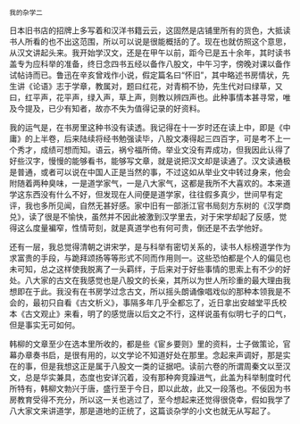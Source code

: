     我的杂学二 

   日本旧书店的招牌上多写着和汉洋书籍云云，这固然是店铺里所有的货色，大抵读书人所看的也不出这范围，所以可以说是很能概括的了。现在也就仿照这个意思，从汉文讲起头来。我开始学汉文，还是在甲午以前，距今已是五十余年，其时读书盖专为应科举的准备，终日念四书五经以备作八股文，中午习字，傍晚对课以备作试帖诗而已。鲁迅在辛亥曾戏作小说，假定篇名曰“怀旧”，其中略述书房情状，先生讲《论语》志于学章，教属对，题曰红花，对青桐不协，先生代对曰绿草，又曰，红平声，花平声，绿入声，草上声，则教以辨四声也。此种事情本甚寻常，唯及今提及，已少有知者，故亦不失为值得记录的好资料。

   我的运气是，在书房里这种书没有读透。我记得在十一岁时还在读上中，即是《中庸》的上半卷，后来陆续将经书勉强读毕，八股文凑得起三四百字，可是考不上一个秀才，成绩可想而知。语云，祸兮福所倚。举业文没有弄成功，但我因此认得了好些汉字，慢慢的能够看书，能够写文章，就是说把汉文却是读通了。汉文读通极是普通，或者可以说在中国人正是当然的事，不过这如从举业文中转过身来，他会附随着两种臭味，一是道学家气，一是八大家气，这都是我所不大喜欢的。本来道学这东西没有什么不好，但发现在人间便是道学家，往往假多真少，世间早有定评，我也多所见闻，自然无甚好感。家中旧有一部浙江官书局刻方东树的《汉学商兑》，读了很是不愉快，虽然并不因此被激到汉学里去，对于宋学却起了反感，觉得这么度量褊窄，性情苛刻，就是真道学也有何可贵，倒还是不去学他好。

   还有一层，我总觉得清朝之讲宋学，是与科举有密切关系的，读书人标榜道学作为求富贵的手段，与跪拜颂扬等等形式不同而作用则一。这些恐怕都是个人的偏见也未可知，总之这样使我脱离了一头羁绊，于后来对于好些事情的思索上有不少的好处。八大家的古文在我感觉也是八股文的长亲，其所以为世人所珍重的最大理由我想即在于此。我没有在书房学过念古文，所以摇头朗诵像唱戏似的那种本领我是不会的，最初只自看《古文析义》，事隔多年几乎全都忘了，近日拿出安越堂平氏校本《古文观止》来看，明了的感觉唐以后文之不行，这样说虽有似明七子的口气，但是事实无可如何。

   韩柳的文章至少在选本里所收的，都是些《宦乡要则》里的资料，士子做策论，官幕办章奏书启，是很有用的，以文学论不知道好处在那里。念起来声调好，那是实在的事，但是我想这正是属于八股文一类的证据吧。读前六卷的所谓周秦文以至汉文，总是华实兼具，态度也安详沉着，没有那种奔竞躁进气，此盖为科举制度时代所特有，韩柳文勃兴于唐，盛行至于今日，即以此故，此又一段落也。不佞因为书房教育受得不充分，所以这一关也逃过了，至今想起来还觉得很侥幸，假如我学了八大家文来讲道学，那是道地的正统了，这篇谈杂学的小文也就无从写起了。

